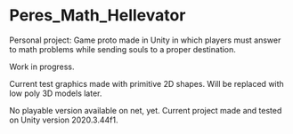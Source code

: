 # Peres_Math_Hellevator
Personal project: Game proto made in Unity in which players must answer to math problems while sending souls to a proper destination.

Work in progress.

Current test graphics made with primitive 2D shapes. Will be replaced with low poly 3D models later.

No playable version available on net, yet. Current project made and tested on Unity version 2020.3.44f1.
